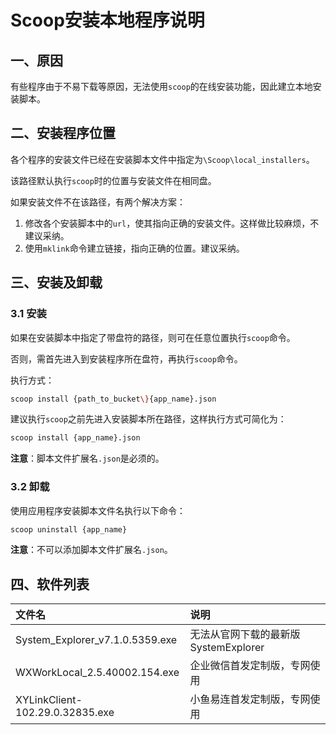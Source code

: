 # Scoop安装本地程序说明

## 一、原因

有些程序由于不易下载等原因，无法使用`scoop`的在线安装功能，因此建立本地安装脚本。

## 二、安装程序位置

各个程序的安装文件已经在安装脚本文件中指定为`\Scoop\local_installers`。

该路径默认执行`scoop`时的位置与安装文件在相同盘。

如果安装文件不在该路径，有两个解决方案：
1. 修改各个安装脚本中的`url`，使其指向正确的安装文件。这样做比较麻烦，不建议采纳。
1. 使用`mklink`命令建立链接，指向正确的位置。建议采纳。

## 三、安装及卸载

### 3.1 安装

如果在安装脚本中指定了带盘符的路径，则可在任意位置执行`scoop`命令。

否则，需首先进入到安装程序所在盘符，再执行`scoop`命令。

执行方式：

```bash
scoop install {path_to_bucket\}{app_name}.json
```

建议执行`scoop`之前先进入安装脚本所在路径，这样执行方式可简化为：

```bash
scoop install {app_name}.json
```

**注意**：脚本文件扩展名`.json`是必须的。

### 3.2 卸载

使用应用程序安装脚本文件名执行以下命令：

```bash
scoop uninstall {app_name}
```

**注意**：不可以添加脚本文件扩展名`.json`。

## 四、软件列表

| 文件名 | 说明 |
| :--- | :---|
| System_Explorer_v7.1.0.5359.exe | 无法从官网下载的最新版SystemExplorer |
| WXWorkLocal_2.5.40002.154.exe | 企业微信首发定制版，专网使用 |
| XYLinkClient-102.29.0.32835.exe | 小鱼易连首发定制版，专网使用 |
